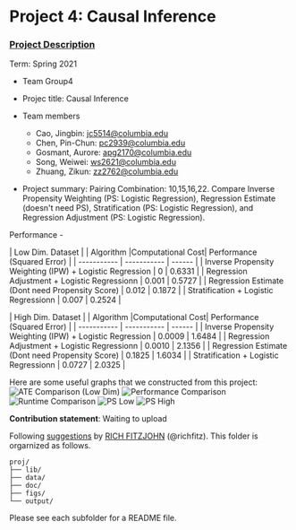 # Project 4: Causal Inference

### [Project Description](doc/project4_desc.md)

Term: Spring 2021

+ Team Group4
+ Projec title: Causal Inference
+ Team members
	+ Cao, Jingbin: jc5514@columbia.edu
	+ Chen, Pin-Chun: pc2939@columbia.edu
	+ Gosmant, Aurore: apg2170@columbia.edu
	+ Song, Weiwei: ws2621@columbia.edu
	+ Zhuang, Zikun: zz2762@columbia.edu   

+ Project summary:  Pairing Combination: 10,15,16,22. Compare Inverse Propensity Weighting (PS: Logistic Regression), Regression Estimate (doesn't need PS), Stratification (PS: Logistic Regression), and Regression Adjustment (PS: Logistic Regression).

Performance -

| Low Dim. Dataset |
| Algorithm      |Computational Cost| Performance (Squared Error) |
| ----------- | ----------- | ------    |
| Inverse Propensity Weighting (IPW) + Logistic Regression     |  0    |  0.6331     |
| Regression Adjustment + Logistic Regressionn      |  0.001    |   0.5727    |
| Regression Estimate (Dont need Propensity Score)      |  0.012      |   0.1872   |
| Stratification + Logistic Regressionn      |   0.007    |   0.2524   |


| High Dim. Dataset |
| Algorithm      |Computational Cost| Performance (Squared Error) |
| ----------- | ----------- | ------    |
| Inverse Propensity Weighting (IPW) + Logistic Regression     |  0.0009    |  1.6484     |
| Regression Adjustment + Logistic Regressionn      |   0.0010    |   2.1356    |
| Regression Estimate (Dont need Propensity Score)      |  0.1825      |   1.6034   |
| Stratification + Logistic Regressionn      |   0.0727    |   2.0325    |

Here are some useful graphs that we constructed from this project:
![ATE Comparison (Low Dim)](https://github.com/TZstatsADS/Spring2021-Project4-project5_group4/blob/main/figs/ATE.jpeg)
![Performance Comparison](https://github.com/TZstatsADS/Spring2021-Project4-project5_group4/blob/main/figs/performance.jpeg)
![Runtime Comparison](https://github.com/TZstatsADS/Spring2021-Project4-project5_group4/blob/main/figs/runtime.jpeg)
![PS Low](https://github.com/TZstatsADS/Spring2021-Project4-project5_group4/blob/main/figs/ps_low.jpeg)
![PS High](https://github.com/TZstatsADS/Spring2021-Project4-project5_group4/blob/main/figs/ps_high.jpeg)

**Contribution statement**: Waiting to upload

Following [suggestions](http://nicercode.github.io/blog/2013-04-05-projects/) by [RICH FITZJOHN](http://nicercode.github.io/about/#Team) (@richfitz). This folder is orgarnized as follows.

```
proj/
├── lib/
├── data/
├── doc/
├── figs/
└── output/
```

Please see each subfolder for a README file.
